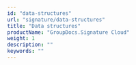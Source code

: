 ```yaml
---
id: "data-structures"
url: "signature/data-structures"
title: "Data structures"
productName: "GroupDocs.Signature Cloud"
weight: 1
description: ""
keywords: ""
---
```


